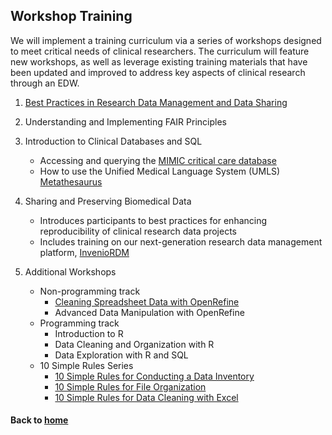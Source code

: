 ## Workshop Training

We will implement a training curriculum via a series of workshops designed to meet critical needs of clinical researchers. The curriculum will feature new workshops, as well as leverage existing training materials that have been updated and improved to address key aspects of clinical research through an EDW.

1. [Best Practices in Research Data Management and Data Sharing](https://galter.northwestern.edu/course_info/236)

2. Understanding and Implementing FAIR Principles

3. Introduction to Clinical Databases and SQL
    *  Accessing and querying the [MIMIC critical care database](https://mimic.physionet.org/)
    *  How to use the Unified Medical Language System (UMLS) [Metathesaurus](https://www.nlm.nih.gov/research/umls/knowledge_sources/metathesaurus/index.html)

4. Sharing and Preserving Biomedical Data
    *  Introduces participants to best practices for enhancing reproducibility of clinical research data projects
    *  Includes training on our next-generation research data management platform, [InvenioRDM](https://invenio-software.org/products/rdm/)

5. Additional Workshops
    * Non-programming track
        * [Cleaning Spreadsheet Data with OpenRefine](https://galter.northwestern.edu/course_info/242)
        * Advanced Data Manipulation with OpenRefine
    * Programming track
        * Introduction to R
        * Data Cleaning and Organization with R
        * Data Exploration with R and SQL
    * 10 Simple Rules Series
        * [10 Simple Rules for Conducting a Data Inventory](https://galter.northwestern.edu/course_info/245)
        * [10 Simple Rules for File Organization](https://galter.northwestern.edu/course_info/246)
        * [10 Simple Rules for Data Cleaning with Excel](https://galter.northwestern.edu/course_info/247)

#### Back to [home](https://galterdatalab.github.io/crdm-training/)
